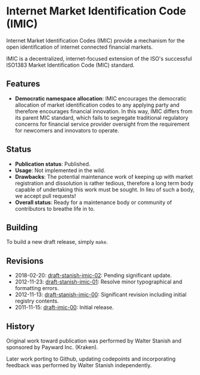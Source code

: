 # Internet Market Identification Code (IMIC)

Internet Market Identification Codes (IMIC) provide a mechanism for the open identification of internet connected financial markets.

IMIC is a decentralized, internet-focused extension of the ISO's successful ISO1383 Market Identification Code (MIC) standard.

## Features

 * __Democratic namespace allocation__: IMIC encourages the democratic allocation of market identification codes to any applying party and therefore encourages financial innovation. In this way, IMIC differs from its parent MIC standard, which fails to segregate traditional regulatory concerns for financial service provider oversight from the requirement for newcomers and innovators to operate.

## Status

 * __Publication status__: Published.
 * __Usage__: Not implemented in the wild.
 * __Drawbacks__: The potential maintenance work of keeping up with market registration and dissolution is rather tedious, therefore a long term body capable of undertaking this work must be sought. In lieu of such a body, we accept pull requests!
 * __Overall status__: Ready for a maintenance body or community of contributors to breathe life in to.

## Building

To build a new draft release, simply `make`.

## Revisions

 * 2018-02-20: [draft-stanish-imic-02](http://tools.ietf.org/html/draft-stanish-imic-02): Pending significant update.
 * 2012-11-23: [draft-stanish-imic-01](http://tools.ietf.org/html/draft-stanish-imic-01): Resolve minor typographical and formatting errors.
 * 2012-11-13: [draft-stanish-imic-00](http://tools.ietf.org/html/draft-stanish-imic-00): Significant revision including initial registry contents.
 * 2011-11-15: [draft-imic-00](http://tools.ietf.org/html/draft-imic-00): Initial release.

## History

Original work toward publication was performed by Walter Stanish and sponsored by Payward Inc. (Kraken).

Later work porting to Github, updating codepoints and incorporating feedback was performed by Walter Stanish independently.

